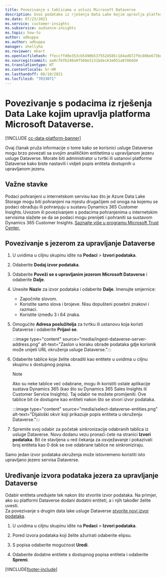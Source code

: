 ```yaml
---
title: Povezivanje s tablicama u usluzi Microsoft Dataverse
description: Uvoz podataka iz rješenja Data Lake kojim upravlja platforma Microsoft Dataverse.
ms.date: 07/23/2021
ms.service: customer-insights
ms.subservice: audience-insights
ms.topic: how-to
author: adkuppa
ms.author: adkuppa
manager: shellyha
ms.reviewer: mhart
ms.openlocfilehash: ffeccffd0e353cb5490b537552d585c184ad672f9c806e673bd04743214ad068
ms.sourcegitcommit: aa0cfbf6240a9f560e3131bdec63e051a8786dd4
ms.translationtype: HT
ms.contentlocale: hr-HR
ms.lasthandoff: 08/10/2021
ms.locfileid: "7033071"
---
```

# <a name="connect-to-data-in-a-microsoft-dataverse-managed-data-lake"></a>Povezivanje s podacima iz rješenja Data Lake kojim upravlja platforma Microsoft Dataverse.

[!INCLUDE [cc-data-platform-banner](../includes/cc-data-platform-banner.md)]

Ovaj članak pruža informacije o tome kako se korisnici usluge Dataverse mogu brzo povezati sa svojim analitičkim entitetima u upravljanom jezeru usluge Dataverse. Morate biti administrator u tvrtki ili ustanovi platforme Dataverse kako biste nastavili i vidjeli popis entiteta dostupnih u upravljanom jezeru.

## <a name="important-considerations"></a>Važne stavke

Podaci pohranjeni u internetskom servisu kao što je Azure Data Lake Storage mogu biti pohranjeni na mjestu drugačijem od onoga na kojemu se podaci obrađuju ili pohranjuju u sustavu Dynamics 365 Customer Insights. Uvozom ili povezivanjem s podacima pohranjenima u internetskim servisima slažete se da se podaci mogu prenijeti i pohraniti sa sustavom Dynamics 365 Customer Insights. [Saznajte više u programu Microsoft Trust Center.](https://www.microsoft.com/trust-center)

## <a name="connect-to-a-dataverse-managed-lake"></a>Povezivanje s jezerom za upravljanje Dataverse

1. U uvidima u ciljnu skupinu idite na **Podaci** > **Izvori podataka**.

2. Odaberite **Dodaj izvor podataka**.

3. Odaberite **Poveži se s upravljanim jezerom Microsoft Dataverse** i odaberite **Dalje**.

4. Unesite **Naziv** za izvor podataka i odaberite **Dalje**. Imenujte smjernice: 
   - Započnite slovom.
   - Koristite samo slova i brojeve. Nisu dopušteni posebni znakovi i razmaci.
   - Koristite između 3 i 64 znaka.

5. Omogućite **Adresa poslužitelja** za tvrtku ili ustanovu koja koristi Dataverse i odaberite **Prijavi se**.

   :::image type="content" source="media/ingest-dataverse-server-address.png" alt-text="Zaslon u koraku obrade podataka gdje korisnik može unijeti URL okruženja usluge Dataverse.":::

6. Odaberite tablice koje želite obraditi kao entitete u uvidima u ciljnu skupinu s dostupnog popisa.    

   > [!NOTE]
   > Ako su neke tablice već odabrane, mogu ih koristiti ostale aplikacije sustava Dynamics 365 (kao što su Dynamics 365 Sales Insights ili Customer Service Insights). Taj odabir ne možete promijeniti. Ove tablice bit će dostupne kao entiteti nakon što se stvori izvor podataka.

   :::image type="content" source="media/select-dataverse-entities.png" alt-text="Dijaloški okvir koji prikazuje popis entiteta u okruženju Dataverse.":::

7. Spremite svoj odabir za početak sinkronizacije odabranih tablica iz usluge Dataverse. Novu dodanu vezu pronaći ćete na stranici **Izvori podataka**. Bit će stavljena u red čekanja za osvježavanje i pokazivati broj entiteta kao 0 dok se sve odabrane tablice ne sinkroniziraju.

Samo jedan izvor podataka okruženja može istovremeno koristiti isto upravljano jezero servisa Dataverse.

## <a name="edit-a-dataverse-managed-lake-data-source"></a>Uređivanje izvora podataka jezera za upravljanje Dataverse

Odabir entiteta uređujete tek nakon što stvorite izvor podataka. Na primjer, ako su platformi Dataverse dodani dodatni entiteti, a i njih također želite uvesti.    
Za povezivanje s drugim data lake usluge Dataverse [stvorite novi izvor podataka](#connect-to-a-dataverse-managed-lake).

1. U uvidima u ciljnu skupinu idite na **Podaci** > **Izvori podataka**.

2. Pored izvora podataka koji želite ažurirati odaberite elipsu.

3. S popisa odaberite mogućnost **Uredi**.

4. Odaberite dodatne entitete s dostupnog popisa entiteta i odaberite **Spremi**.

[!INCLUDE[footer-include](../includes/footer-banner.md)]